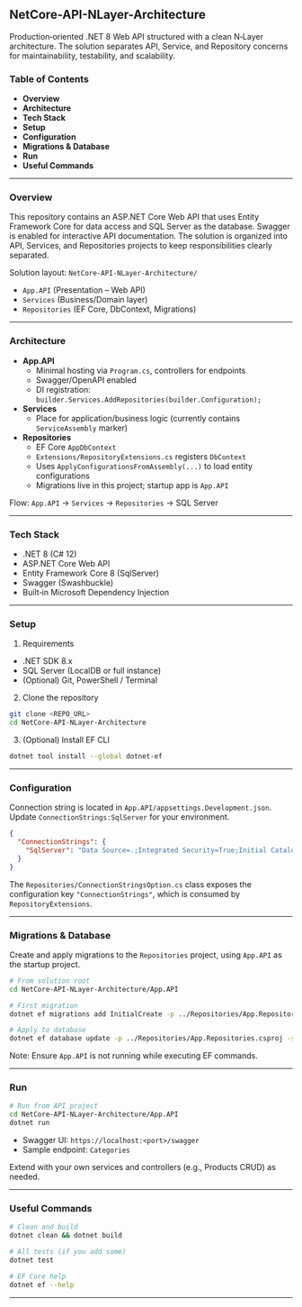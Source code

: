 ## NetCore-API-NLayer-Architecture

Production‑oriented .NET 8 Web API structured with a clean N‑Layer architecture. The solution separates API, Service, and Repository concerns for maintainability, testability, and scalability.

### Table of Contents
- **Overview**
- **Architecture**
- **Tech Stack**
- **Setup**
- **Configuration**
- **Migrations & Database**
- **Run**
- **Useful Commands**
---

### Overview
This repository contains an ASP.NET Core Web API that uses Entity Framework Core for data access and SQL Server as the database. Swagger is enabled for interactive API documentation. The solution is organized into API, Services, and Repositories projects to keep responsibilities clearly separated.

Solution layout: `NetCore-API-NLayer-Architecture/`
- `App.API` (Presentation – Web API)
- `Services` (Business/Domain layer)
- `Repositories` (EF Core, DbContext, Migrations)

---

### Architecture
- **App.API**
  - Minimal hosting via `Program.cs`, controllers for endpoints
  - Swagger/OpenAPI enabled
  - DI registration: `builder.Services.AddRepositories(builder.Configuration);`
- **Services**
  - Place for application/business logic (currently contains `ServiceAssembly` marker)
- **Repositories**
  - EF Core `AppDbContext`
  - `Extensions/RepositoryExtensions.cs` registers `DbContext`
  - Uses `ApplyConfigurationsFromAssembly(...)` to load entity configurations
  - Migrations live in this project; startup app is `App.API`

Flow: `App.API` → `Services` → `Repositories` → SQL Server

---

### Tech Stack
- .NET 8 (C# 12)
- ASP.NET Core Web API
- Entity Framework Core 8 (SqlServer)
- Swagger (Swashbuckle)
- Built‑in Microsoft Dependency Injection

---

### Setup
1) Requirements
- .NET SDK 8.x
- SQL Server (LocalDB or full instance)
- (Optional) Git, PowerShell / Terminal

2) Clone the repository
```bash
git clone <REPO_URL>
cd NetCore-API-NLayer-Architecture
```

3) (Optional) Install EF CLI
```bash
dotnet tool install --global dotnet-ef
```

---

### Configuration
Connection string is located in `App.API/appsettings.Development.json`. Update `ConnectionStrings:SqlServer` for your environment.
```json
{
  "ConnectionStrings": {
    "SqlServer": "Data Source=.;Integrated Security=True;Initial Catalog=NLayerCleanArchDb;Encrypt=True;Trust Server Certificate=True"
  }
}
```
The `Repositories/ConnectionStringsOption.cs` class exposes the configuration key `"ConnectionStrings"`, which is consumed by `RepositoryExtensions`.

---

### Migrations & Database
Create and apply migrations to the `Repositories` project, using `App.API` as the startup project.

```bash
# From solution root
cd NetCore-API-NLayer-Architecture/App.API

# First migration
dotnet ef migrations add InitialCreate -p ../Repositories/App.Repositories.csproj -s App.API.csproj

# Apply to database
dotnet ef database update -p ../Repositories/App.Repositories.csproj -s App.API.csproj
```

Note: Ensure `App.API` is not running while executing EF commands.

---

### Run
```bash
# Run from API project
cd NetCore-API-NLayer-Architecture/App.API
dotnet run
```
- Swagger UI: `https://localhost:<port>/swagger`
- Sample endpoint: `Categories`

Extend with your own services and controllers (e.g., Products CRUD) as needed.

---

### Useful Commands
```bash
# Clean and build
dotnet clean && dotnet build

# All tests (if you add some)
dotnet test

# EF Core help
dotnet ef --help
```

---

